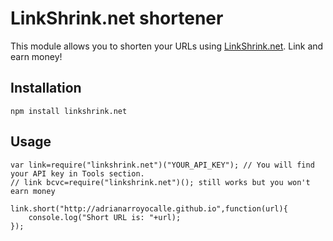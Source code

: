 LinkShrink.net shortener
================

This module allows you to shorten your URLs using [LinkShrink.net](http://linkshrink.net/ref=f6A6T). Link and earn money!

## Installation

```
npm install linkshrink.net
```

## Usage

```
var link=require("linkshrink.net")("YOUR_API_KEY"); // You will find your API key in Tools section.
// link bcvc=require("linkshrink.net")(); still works but you won't earn money

link.short("http://adrianarroyocalle.github.io",function(url){
	console.log("Short URL is: "+url);
});

```
